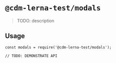 # `@cdm-lerna-test/modals`

> TODO: description

## Usage

```
const modals = require('@cdm-lerna-test/modals');

// TODO: DEMONSTRATE API
```
